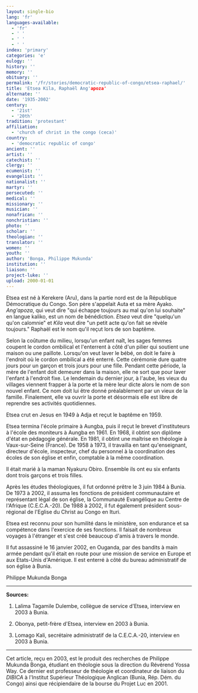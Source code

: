 ```yaml
---
layout: single-bio
lang: 'fr'
languages-available:
  - 'fr'
  - ' '
  - ' '
  - ' '
index: 'primary'
categories: 'e'
eulogy: ''
history: ''
memory: ''
obituary: ''
permalink: '/fr/stories/democratic-republic-of-congo/etsea-raphael/'
title: 'Etsea Kila, Raphaël Ang'apoza'
alternate: ''
date: '1935-2002'
century:
  - '21st'
  - '20th'
tradition: 'protestant'
affiliation:
  - 'church of christ in the congo (ceca)'
country:
  - 'democratic republic of congo'
ancient: ''
artist: ''
catechist: ''
clergy: ''
ecumenist: ''
evangelist: ''
nationalist: ''
martyr: ''
persecuted: ''
medical: ''
missionary: ''
musician: ''
nonafrican: ''
nonchristian: ''
photo: ''
scholar: ''
theologian: ''
translator: ''
women: ''
youth: ''
author: 'Bonga, Philippe Mukunda'
institution: ''
liaison: ''
project-luke: ''
upload: 2000-01-01
---
```



Etsea est né à Kerekere (Aru), dans la partie nord est de la République Démocratique du Congo. Son père s'appelait Auta et sa mère Ayako. *Ang'apoza*, qui veut dire "qui échappe toujours au mal qu'on lui souhaite" en langue kaliko, est un nom de bénédiction. *Etsea* veut dire "quelqu'un qu'on calomnie" et *Kila* veut dire "un petit acte qu'on fait se révèle toujours." Rapha&euml;l est le nom qu'il reçut lors de son baptême.

Selon la coûtume du milieu, lorsqu'un enfant naît, les sages femmes coupent le cordon ombilical et l'enterrent à côté d'un pilier qui soutient une maison ou une paillote. Lorsqu'on veut laver le bébé, on doit le faire à l'endroit où le cordon ombilical a été enterré. Cette cérémonie dure quatre jours pour un garçon et trois jours pour une fille. Pendant cette période, la mère de l'enfant doit demeurer dans la maison, elle ne sort que pour laver l'enfant à l'endroit fixe. Le lendemain du dernier jour, à l'aube, les vieux du villages viennent frapper à la porte et la mère leur dicte alors le nom de son nouvel enfant. Ce nom doit lui être donné préalablement par un vieux de la famille. Finalement, elle va ouvrir la porte et désormais elle est libre de reprendre ses activités quotidiennes.

Etsea crut en Jesus en 1949 à Adja et reçut le baptême en 1959.

Etsea termina l'école primaire à Aungba, puis il reçut le brevet d'instituteurs à l'école des moniteurs à Aungba en 1961. En 1968, il obtint son diplôme d'état en pédagogie générale. En 1981, il obtint une maîtrise en théologie à Vaux-sur-Seine (France).
De 1958  à 1973, il travailla en tant qu'enseignant, directeur d'école, inspecteur, chef du personnel à la coordination des écoles de son église et  enfin, comptable à la même coordination.

Il était marié à la maman Nyakuru Obiro.  Ensemble ils ont eu six enfants dont trois garçons et trois filles.

Après les études théologiques, il fut ordonné prêtre le 3 juin 1984 à Bunia.  De 1973 à 2002, il assuma les fonctions de président communautaire et représentant légal de son église, la Communauté Evangélique au Centre de l'Afrique (C.E.C.A.-20). De 1988 à 2002, il fut également président sous-régional de l'Eglise du Christ au Congo en Ituri.

Etsea est reconnu pour son humilité dans le ministère, son endurance et sa compétence dans l'exercice de ses fonctions. Il faisait de nombreux voyages à l'étranger et s'est créé beaucoup d'amis à travers le monde.

Il fut assassiné le 16 janvier 2002, en Ouganda, par des bandits à main armée pendant qu'il était en route pour une mission de service en Europe et aux Etats-Unis d'Amérique. Il est enterré à côté du bureau administratif de son église à Bunia.

Philippe Mukunda Bonga

---

**Sources:**

1. Lalima Tagamile Dulembe, collègue de service d'Etsea, interview en 2003 à Bunia.

2. Obonya, petit-frère d'Etsea, interview en 2003 à Bunia.

3. Lomago Kali, secrétaire administratif de la C.E.C.A.-20, interview en 2003 à Bunia.

---

Cet article, re&ccedil;u en 2003, est le produit des recherches de Philippe Mukunda Bonga, &eacute;tudiant en th&eacute;ologie sous la direction du R&eacute;v&eacute;rend Yossa Way.  Ce dernier est professeur de th&eacute;ologie et coordinateur de liaison du *DIBICA* &agrave; l'Institut Sup&eacute;rieur Th&eacute;ologique Anglican (Bunia, R&eacute;p. D&eacute;m. du Congo) ainsi que r&eacute;cipiendaire de la bourse du Projet Luc en 2001.